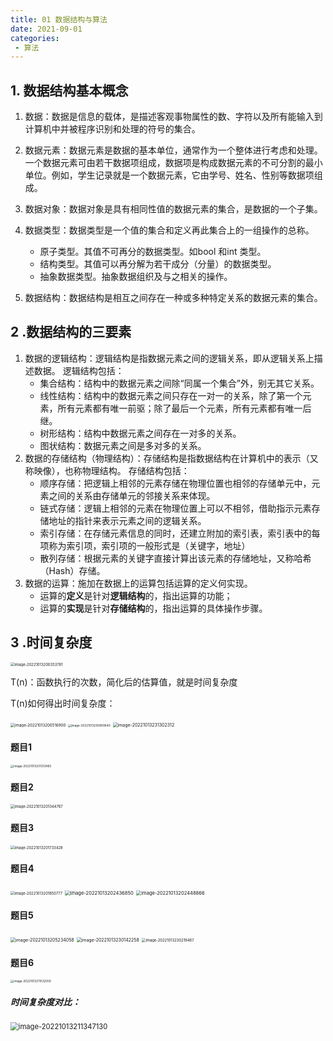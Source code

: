 ```yaml
---
title: 01 数据结构与算法
date: 2021-09-01
categories: 
 - 算法
---
```


## 1. 数据结构基本概念

1. 数据：数据是信息的载体，是描述客观事物属性的数、字符以及所有能输入到计算机中并被程序识别和处理的符号的集合。
2. 数据元素：数据元素是数据的基本单位，通常作为一个整体进行考虑和处理。一个数据元素可由若干数据项组成，数据项是构成数据元素的不可分割的最小单位。例如，学生记录就是一个数据元素，它由学号、姓名、性别等数据项组成。
3. 数据对象：数据对象是具有相同性值的数据元素的集合，是数据的一个子集。
4. 数据类型：数据类型是一个值的集合和定义再此集合上的一组操作的总称。
   - 原子类型。其值不可再分的数据类型。如bool 和int 类型。
   - 结构类型。其值可以再分解为若干成分（分量）的数据类型。
   - 抽象数据类型。抽象数据组织及与之相关的操作。

5. 数据结构：数据结构是相互之间存在一种或多种特定关系的数据元素的集合。

## 2 .数据结构的三要素

1. 数据的逻辑结构：逻辑结构是指数据元素之间的逻辑关系，即从逻辑关系上描述数据。
   逻辑结构包括：
   - 集合结构：结构中的数据元素之间除“同属一个集合”外，别无其它关系。
   - 线性结构：结构中的数据元素之间只存在一对一的关系，除了第一个元素，所有元素都有唯一前驱；除了最后一个元素，所有元素都有唯一后继。
   - 树形结构：结构中数据元素之间存在一对多的关系。
   - 图状结构：数据元素之间是多对多的关系。
2. 数据的存储结构（物理结构）：存储结构是指数据结构在计算机中的表示（又称映像），也称物理结构。
   存储结构包括：
   - 顺序存储：把逻辑上相邻的元素存储在物理位置也相邻的存储单元中，元素之间的关系由存储单元的邻接关系来体现。
   - 链式存储：逻辑上相邻的元素在物理位置上可以不相邻，借助指示元素存储地址的指针来表示元素之间的逻辑关系。
   - 索引存储：在存储元素信息的同时，还建立附加的索引表，索引表中的每项称为索引项，索引项的一般形式是（关键字，地址）
   - 散列存储：根据元素的关键字直接计算出该元素的存储地址，又称哈希（Hash）存储。
3. 数据的运算：施加在数据上的运算包括运算的定义何实现。
   - 运算的**定义**是针对**逻辑结构**的，指出运算的功能；
   - 运算的**实现**是针对**存储结构**的，指出运算的具体操作步骤。

## 3 .时间复杂度

<img src="https://could-img.oss-cn-hangzhou.aliyuncs.com/202210132307497.png" alt="image-20221013200353781" style="zoom: 42%;" />

T(n)：函数执行的次数，简化后的估算值，就是时间复杂度

T(n)如何得出时间复杂度：



<img src="https://could-img.oss-cn-hangzhou.aliyuncs.com/202210132304963.png" alt="image-20221013200516900" style="zoom:44%;" />

<img src="https://could-img.oss-cn-hangzhou.aliyuncs.com/202210132304830.png" alt="image-20221013200800640" style="zoom:33%;" />

<img src="https://could-img.oss-cn-hangzhou.aliyuncs.com/202210132315198.png" alt="image-20221013231302312" style="zoom: 50%;" />

#### 题目1

<img src="https://could-img.oss-cn-hangzhou.aliyuncs.com/202210132306980.png" alt="image-20221013201313483" style="zoom: 33%;" />

#### 题目2 

<img src="https://could-img.oss-cn-hangzhou.aliyuncs.com/202210132306927.png" alt="image-20221013201344767" style="zoom:42%;" />

#### 题目3 

<img src="https://could-img.oss-cn-hangzhou.aliyuncs.com/202210132306007.png" alt="image-20221013201733428" style="zoom:42%;" />

#### 题目4

<img src="https://could-img.oss-cn-hangzhou.aliyuncs.com/202210132306009.png" alt="image-20221013201850777" style="zoom:42%;" />

<img src="https://could-img.oss-cn-hangzhou.aliyuncs.com/202210132306815.png" alt="image-20221013202436850" style="zoom:54%;" />

<img src="https://could-img.oss-cn-hangzhou.aliyuncs.com/202210132306534.png" alt="image-20221013202448866" style="zoom:54%;" />

#### 题目5

<img src="https://could-img.oss-cn-hangzhou.aliyuncs.com/202210132306268.png" alt="image-20221013205234058" style="zoom:50%;" />

<img src="https://could-img.oss-cn-hangzhou.aliyuncs.com/202210132307266.png" alt="image-20221013230142258" style="zoom: 50%;" />



<img src="https://could-img.oss-cn-hangzhou.aliyuncs.com/202210132307183.png" alt="image-20221013230219467" style="zoom:42%;" />

#### 题目6

<img src="https://could-img.oss-cn-hangzhou.aliyuncs.com/202210132307962.png" alt="image-20221013211532559" style="zoom: 33%;" />

##### 时间复杂度对比：

<img src="https://could-img.oss-cn-hangzhou.aliyuncs.com/202210132307743.png" alt="image-20221013211347130" style="zoom: 80%;" />

































